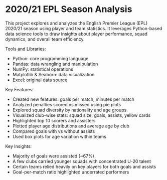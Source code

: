 # 2020/21 EPL Season Analysis
This project explores and analyzes the English Premier League (EPL) 2020/21 season using player and team statistics. It leverages Python-based data science tools to draw insights about player performance, squad dynamics, and overall team efficiency.

Tools and Libraries:
- Python: core programming language
- Pandas: data wrangling and manipulation
- NumPy: statistical operations
- Matplotlib & Seaborn: data visualization
- Excel: original data source

Key Features:
- Created new features: goals per match, minutes per match
- Analyzed penalties scored vs missed using pie plots
- Explored squad diversity by nationality and age groups
- Visualized club-wise stats: squad size, goals, assists, yellow cards
- Highlighted top 10 scorers and assisters
- Plotted player age distributions and average age by club
- Compared goals with vs without assists
- Used box plots for age variation within teams

Key Insights:
- Majority of goals were assisted (~67%)
- A few clubs carried younger squads with concentrated U-20 talent
- Certain teams relied heavily on key players for both goals and assists
- Goal-per-match ratio highlighted underrated performers
